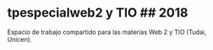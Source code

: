 # tpespecialweb2 y TIO  ## 2018
Espacio de trabajo compartido para las materias Web 2 y TIO (Tudai, Unicen).
